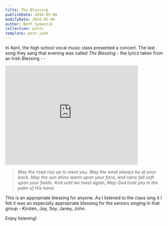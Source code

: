 ```yaml
---
title: The Blessing
publishDate: 2016-05-06
modifyDate: 2016-05-06
author: Beth Symanzik
collection: posts
template: post.jade
---
```


In April, the high school vocal music class presented a concert.  The last song they sang that evening was called *The Blessing* - the lyrics taken from an Irish Blessing  - -

<iframe width="420" height="315"
src="https://www.youtube.com/embed/EGex7-nQzdE" frameborder="0"
allowfullscreen></iframe>

> *May the road rise up to meet you.
> May the wind always be at your back.
> May the sun shine warm upon your face,
> and rains fall soft upon your fields.
> And until we meet again,
> May God hold you in the palm of His hand.*

This is an appropriate blessing for anyone.  As I listened to the class sing it I felt it was an especially appropriate blessing for the seniors singing in that group - Kirsten, Joy, Soy, Janey, John.

Enjoy listening!
